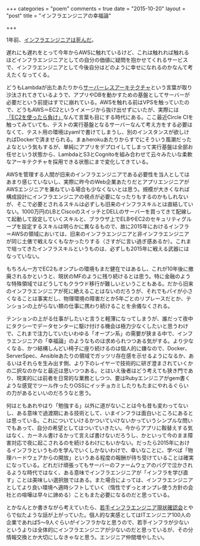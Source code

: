 +++
categories = "poem"
comments = true
date = "2015-10-20"
layout = "post"
title = "インフラエンジニアの幸福論"

+++

1年前、[インフラエンジニアは死んだ](http://yapcasia.org/2014/talk/show/df196eac-fb65-11e3-b7e8-e4a96aeab6a4)。

遅れにも遅れをとって今年からAWSに触れているけど、これは触れれば触れるほどインフラエンジニアとしての自分の価値に疑問を抱かせてくれるサービスで、インフラエンジニアとして今後自分はどのように幸せになれるのかなんて考えたくなってくる。

どうもLambdaが出たあたりから[サーバーレスアーキテクチャ](http://blog.takuros.net/entry/2015/10/19/081349)という言葉が取り沙汰されてきているようで、アプリやDBを動かすための基盤としてサーバーが必要だという前提はすでに崩れている。AWSを触れる前はVPSを触っていたので、どうもAWS＝EC2というイメージから抜け出せずにいたが、実際には[「EC2を使ったら負け」](http://i-think-it.net/how-to-aws)なんて言葉も目にする時代にある。ここ最近Circle CIを触ってみていても、テストの実行基盤となるサーバーなんて考え方をする必要はなくて、テスト用の環境はyamlで書けてしまうし、別のインスタンスが欲しければDockerで済ませられる。まぁherokuあたりからすでにそういう風潮だったよなという気もするが、単純にアプリをデプロイしてしまって実行基盤は全部お任せという状態から、LambdaとS3とCognitoを組み合わせて云々みたいな柔軟なアーキテクチャを採用できる状態にまで変化してきている。

AWSを管理する人間が旧来のインフラエンジニアである必要性を当人としてはあまり感じていないし、実際に昨今のWeb企業あたりだとアプリエンジニアがAWSエンジニアを兼ねている場合も少なくないとは思う。規模が大きくなれば構成設計にインフラエンジニアの視点が必要になったりもするのかもしれないが、そこで必要とされるスキルは必ずしも旧来のインフラスキルとは直結していない。1000万円のLBとCiscoのスイッチとDELLのサーバーを買ってきて配線して起動して設定していくスキルと、ブラウザ上でELBやEC2のセキュリティグループを設定するスキルは明らかに異なるもので、故に2015年におけるインフラ＝AWSの領域においては、旧来のインフラエンジニアと非インフラエンジニアが同じ土俵で戦えなくもなかったりする（さすがに言い過ぎ感あるか）。これまで培ってきたインフラスキルというものは、必ずしも2015年に戦える武器にはなっていない。

もちろん一方でEC2もオンプレの環境もまだ健在ではあるし、これが10年後に撤廃されるかというと、現状のMFのように残り続けるとは思う。特に金融のような特殊領域ではどうしてもクラウド移行が難しいということもある。だから旧来のインフラエンジニアが死に絶えることはないのだろうが、それでもパイが小さくなることは事実だし、物理環境の障害だとか5年ごとのリプレースだとか、テンションの上がらない類の仕事に携わり続けることを余儀なくされる。

テンションの上がる仕事がしたいと言うと軽薄になってしまうが、誰だって夜中にタクシーでデータセンターに駆け付ける機会は極力少なくしたいと思うわけで、これまで注力していたいわゆる「オープン系」の需要が狭まる中で、インフラエンジニアの「幸福論」のようなものは求められつつある気がする。より少なくなる、かつ結構しんどい椅子に座り続けるのは個人的に嫌なので、Docker、ServerSpec、Ansibleあたりの領域でガッツリ存在感を示せるようになるか、あるいはそれらを生み出す側、より下のレイヤーで技術的に研ぎ澄まされていくかの二択なのかなと最近は思いつつある。とはいえ後者はどう考えても狭き門であり、現実的には前者を日常的な業務としつつ、要はRubyエンジニアがgem書くような感覚でツール作ったりOSSにイッチョカミしたりもたまにやれるぐらいの力があるといいのだろうなと思う。

何はともあれやはり「勉強する」以外に道がないことは今も昔も変わってないし、ある意味で過渡期にある技術として、いまインフラは面白いところにあるとは思っている。これについていけるかついていけないかっていうシンプルな問いでもあって、自分の希望としてはついていきたい。今からアプリに鞍替えする気はなく、カーネル書けるかって言えば書けないだろうし、かといって今のまま障害対応で夜に起こされるのを続けるわけにもいかない。だったら2015年におけるインフラというものを学んでいくしかないわけで、幸いなことに、学べば「物理ハードウェアからの開放」というある程度の報酬が待ち受けていることは確実になっている。どれだけ頑張ってもサーバーのファームウェアのバグで泣かされるような時代ではなく、ある意味でインフラエンジニアが「インフラを学び直す」ことは美味しい選択肢ではある。また場合によっては、インフラエンジニアとしてより良い環境へ適時シフトしていく（惰性でずっとオンプレ使う方針の会社との喧嘩は早々に諦める）こともまた必要になるのだと思っている。

とかなんとか書きながら考えていたら、[若手インフラエンジニア現状確認会](http://blog.hifumi.info/2015/02/23/wakateinfra/)とやらで似たような話が上がっていた。個人的な実感としてはITエンジニア100人の企業であれば5～9人ぐらいがインフラかなと思うので、若手インフラが少ないというよりは全体的にインフラエンジニアが少ないのだと思っているが、その分情報交換とか大切にしなきゃなと思う。エンジニア仲間増やしたい。
